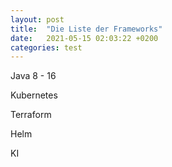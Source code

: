 ```yaml
---
layout: post
title:  "Die Liste der Frameworks"
date:   2021-05-15 02:03:22 +0200
categories: test
---
```

Java 8 - 16

Kubernetes

Terraform

Helm

KI